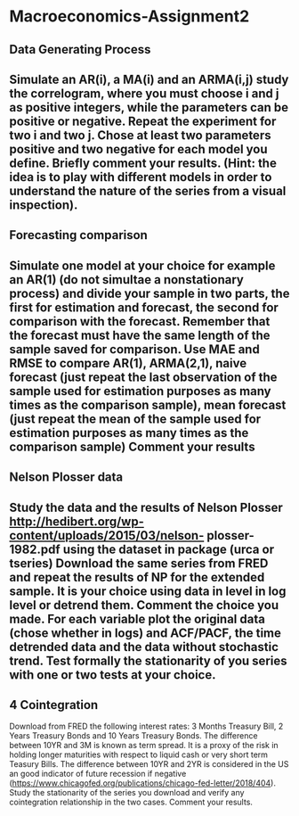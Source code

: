 # Macroeconomics-Assignment2
## Data Generating Process
Simulate an AR(i), a MA(i) and an ARMA(i,j) study the correlogram, where you must choose i and j as
positive integers, while the parameters can be positive or negative. Repeat the experiment for two i and two
j. Chose at least two parameters positive and two negative for each model you define. Briefly comment your
results. (Hint: the idea is to play with different models in order to understand the nature of the series from a
visual inspection).
----------------------
## Forecasting comparison
Simulate one model at your choice for example an AR(1) (do not simultae a nonstationary process) and
divide your sample in two parts, the first for estimation and forecast, the second for comparison with the
forecast. Remember that the forecast must have the same length of the sample saved for comparison. Use
MAE and RMSE to compare AR(1), ARMA(2,1), naive forecast (just repeat the last observation of the
sample used for estimation purposes as many times as the comparison sample), mean forecast (just repeat
the mean of the sample used for estimation purposes as many times as the comparison sample)
Comment your results
-------------------
## Nelson Plosser data
Study the data and the results of Nelson Plosser http://hedibert.org/wp-content/uploads/2015/03/nelson-
plosser-1982.pdf using the dataset in package (urca or tseries)
Download the same series from FRED and repeat the results of NP for the extended sample.
It is your choice using data in level in log level or detrend them. Comment the choice you made.
For each variable plot the original data (chose whether in logs) and ACF/PACF, the time detrended data
and the data without stochastic trend.
Test formally the stationarity of you series with one or two tests at your choice.
-------------------
## 4 Cointegration
Download from FRED the following interest rates: 3 Months Treasury Bill, 2 Years Treasury Bonds and 10
Years Treasury Bonds.
The difference between 10YR and 3M is known as term spread. It is a proxy of the risk in holding longer
maturities with respect to liquid cash or very short term Teasury Bills.
The difference between 10YR and 2YR is considered in the US an good indicator of future recession if negative
(https://www.chicagofed.org/publications/chicago-fed-letter/2018/404).
Study the stationarity of the series you download and verify any cointegration relationship in the two cases.
Comment your results.

